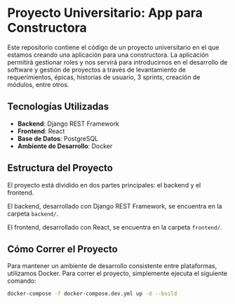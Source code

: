 # Proyecto Universitario: App para Constructora

Este repositorio contiene el código de un proyecto universitario en el que estamos creando una aplicación para una constructora. La aplicación permitirá gestionar roles y nos servirá para introducirnos en el desarrollo de software y gestión de proyectos a través de levantamiento de requerimientos, épicas, historias de usuario, 3 sprints, creación de módulos, entre otros.

## Tecnologías Utilizadas

- **Backend**: Django REST Framework
- **Frontend**: React
- **Base de Datos**: PostgreSQL
- **Ambiente de Desarrollo**: Docker

## Estructura del Proyecto

El proyecto está dividido en dos partes principales: el backend y el frontend.

El backend, desarrollado con Django REST Framework, se encuentra en la carpeta `backend/`.

El frontend, desarrollado con React, se encuentra en la carpeta `frontend/`.

## Cómo Correr el Proyecto

Para mantener un ambiente de desarrollo consistente entre plataformas, utilizamos Docker. Para correr el proyecto, simplemente ejecuta el siguiente comando:

```bash
docker-compose -f docker-compose.dev.yml up -d --build
```

